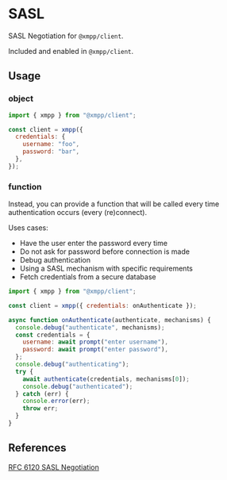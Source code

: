 # SASL

SASL Negotiation for `@xmpp/client`.

Included and enabled in `@xmpp/client`.

## Usage

### object

```js
import { xmpp } from "@xmpp/client";

const client = xmpp({
  credentials: {
    username: "foo",
    password: "bar",
  },
});
```

### function

Instead, you can provide a function that will be called every time authentication occurs (every (re)connect).

Uses cases:

- Have the user enter the password every time
- Do not ask for password before connection is made
- Debug authentication
- Using a SASL mechanism with specific requirements
- Fetch credentials from a secure database

```js
import { xmpp } from "@xmpp/client";

const client = xmpp({ credentials: onAuthenticate });

async function onAuthenticate(authenticate, mechanisms) {
  console.debug("authenticate", mechanisms);
  const credentials = {
    username: await prompt("enter username"),
    password: await prompt("enter password"),
  };
  console.debug("authenticating");
  try {
    await authenticate(credentials, mechanisms[0]);
    console.debug("authenticated");
  } catch (err) {
    console.error(err);
    throw err;
  }
}
```

## References

[RFC 6120 SASL Negotiation](https://xmpp.org/rfcs/rfc6120.html#sasl)
